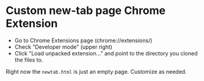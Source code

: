 # Custom new-tab page Chrome Extension

- Go to Chrome Extensions page (chrome://extensions/)
- Check "Developer mode" (upper right)
- Click "Load unpacked extension..." and point to the directory you cloned the files to.

Right now the `newtab.html` is just an empty page. Customize as needed.
